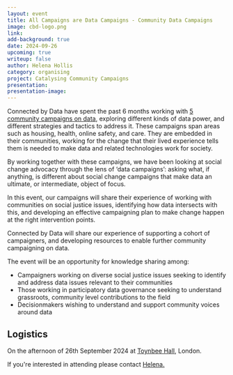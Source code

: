 ```yaml
---
layout: event
title: All Campaigns are Data Campaigns - Community Data Campaigns
image: cbd-logo.png
link: 
add-background: true
date: 2024-09-26
upcoming: true
writeup: false
author: Helena Hollis
category: organising
project: Catalysing Community Campaigns
presentation: 
presentation-image: 
---
```

Connected by Data have spent the past 6 months working with [5 community campaigns on data](https://connectedbydata.org/projects/2023-catalysing-communities), exploring different kinds of data power, and different strategies and tactics to address it. These campaigns span areas such as housing, health, online safety, and care. They are embedded in their communities, working for the change that their lived experience tells them is needed to make data and related technologies work for society. 

<!--more-->

By working together with these campaigns, we have been looking at social change advocacy through the lens of ‘data campaigns’: asking what, if anything, is different about social change campaigns that make data an ultimate, or intermediate, object of focus.

In this event, our campaigns will share their experience of working with communities on social justice issues, identifying how data intersects with this, and developing an effective campaigning plan to make change happen at the right intervention points.

Connected by Data will share our experience of supporting a cohort of campaigners, and developing resources to enable further community campaigning on data.

The event will be an opportunity for knowledge sharing among:
* Campaigners working on diverse social justice issues seeking to identify and address data issues relevant to their communities 
* Those working in participatory data governance seeking to understand grassroots, community level contributions to the field
* Decisionmakers wishing to understand and support community voices around data

## Logistics
On the afternoon of 26th September 2024 at [Toynbee Hall](https://www.toynbeehall.org.uk/), London.

If you're interested in attending please contact [Helena.](mailto:helena@connectedbydata.org)